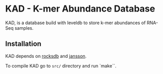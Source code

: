 # KAD - K-mer Abundance Database

KAD, is a database build with leveldb to store k-mer abundances of RNA-Seq
samples.

## Installation

KAD depends on [rocksdb]('https://github.com/facebook/rocksdb') and [jansson]('https://github.com/akheron/jansson').

To compile KAD go to `src/` directory and run `make``.
